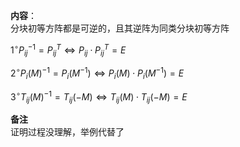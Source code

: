 **内容**：  
分块初等方阵都是可逆的，且其逆阵为同类分块初等方阵  
  
 $1^\circ P_{ij}^{-1}=P_{ij}^T  
\Leftrightarrow P_{ij}\cdot P_{ij}^T=E$   
  
 $2^\circ P_i(M)^{-1}=P_i(M^{-1})  
\Leftrightarrow P_i(M)\cdot P_i(M^{-1})=E$   
  
 $3^\circ T_{ij}(M)^{-1}=T_{ij}(-M)  
\Leftrightarrow T_{ij}(M)\cdot T_{ij}(-M)=E$   
  
**备注**  
证明过程没理解，举例代替了  
